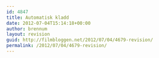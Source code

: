 ```yaml
---
id: 4847
title: Automatisk kladd
date: 2012-07-04T15:14:18+00:00
author: brennum
layout: revision
guid: http://filmbloggen.net/2012/07/04/4679-revision/
permalink: /2012/07/04/4679-revision/
---
```

